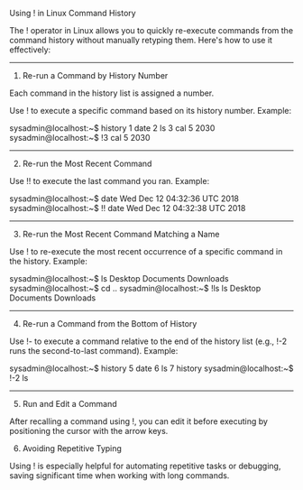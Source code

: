 Using ! in Linux Command History

The ! operator in Linux allows you to quickly re-execute commands from the command history without manually retyping them. Here's how to use it effectively:


---

1. Re-run a Command by History Number

Each command in the history list is assigned a number.

Use !<number> to execute a specific command based on its history number.
Example:

sysadmin@localhost:~$ history
    1  date
    2  ls
    3  cal 5 2030
sysadmin@localhost:~$ !3
cal 5 2030



---

2. Re-run the Most Recent Command

Use !! to execute the last command you ran.
Example:

sysadmin@localhost:~$ date
Wed Dec 12 04:32:36 UTC 2018
sysadmin@localhost:~$ !!
date
Wed Dec 12 04:32:38 UTC 2018



---

3. Re-run the Most Recent Command Matching a Name

Use !<command-name> to re-execute the most recent occurrence of a specific command in the history.
Example:

sysadmin@localhost:~$ ls
Desktop Documents Downloads
sysadmin@localhost:~$ cd ..
sysadmin@localhost:~$ !ls
ls
Desktop Documents Downloads



---

4. Re-run a Command from the Bottom of History

Use !-<number> to execute a command relative to the end of the history list (e.g., !-2 runs the second-to-last command).
Example:

sysadmin@localhost:~$ history
    5  date
    6  ls
    7  history
sysadmin@localhost:~$ !-2
ls



---

5. Run and Edit a Command

After recalling a command using !, you can edit it before executing by positioning the cursor with the arrow keys.


6. Avoiding Repetitive Typing

Using ! is especially helpful for automating repetitive tasks or debugging, saving significant time when working with long commands.

